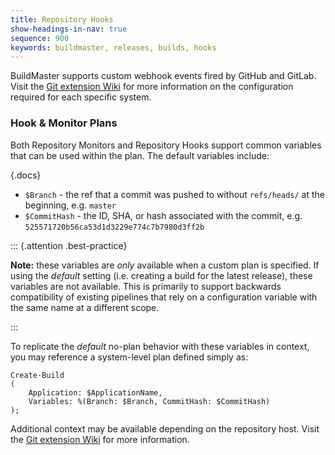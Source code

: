 ```yaml
---
title: Repository Hooks
show-headings-in-nav: true
sequence: 900
keywords: buildmaster, releases, builds, hooks
---
```


BuildMaster supports custom webhook events fired by GitHub and GitLab. Visit the [Git extension Wiki](https://github.com/Inedo/inedox-git/wiki) for more information on the configuration required for each specific system.

### Hook & Monitor Plans

Both Repository Monitors and Repository Hooks support common variables that can be used within the plan. The default variables include:

{.docs}
*   `$Branch` - the ref that a commit was pushed to without `refs/heads/` at the beginning, e.g. `master`
*   `$CommitHash` - the ID, SHA, or hash associated with the commit, e.g. `525571720b56ca53d1d3229e774c7b7980d3ff2b`

::: {.attention .best-practice}

**Note:** these variables are _only_ available when a custom plan is specified. If using the _default_ setting (i.e. creating a build for the latest release), these variables are not available. This is primarily to support backwards compatibility of existing pipelines that rely on a configuration variable with the same name at a different scope.

:::

To replicate the _default_ no-plan behavior with these variables in context, you may reference a system-level plan defined simply as:

```
Create-Build
(
    Application: $ApplicationName,
    Variables: %(Branch: $Branch, CommitHash: $CommitHash)
);
```

Additional context may be available depending on the repository host. Visit the [Git extension Wiki](https://github.com/Inedo/inedox-git/wiki) for more information.